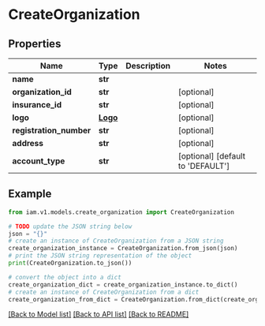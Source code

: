 # CreateOrganization


## Properties

Name | Type | Description | Notes
------------ | ------------- | ------------- | -------------
**name** | **str** |  | 
**organization_id** | **str** |  | [optional] 
**insurance_id** | **str** |  | [optional] 
**logo** | [**Logo**](Logo.md) |  | [optional] 
**registration_number** | **str** |  | [optional] 
**address** | **str** |  | [optional] 
**account_type** | **str** |  | [optional] [default to 'DEFAULT']

## Example

```python
from iam.v1.models.create_organization import CreateOrganization

# TODO update the JSON string below
json = "{}"
# create an instance of CreateOrganization from a JSON string
create_organization_instance = CreateOrganization.from_json(json)
# print the JSON string representation of the object
print(CreateOrganization.to_json())

# convert the object into a dict
create_organization_dict = create_organization_instance.to_dict()
# create an instance of CreateOrganization from a dict
create_organization_from_dict = CreateOrganization.from_dict(create_organization_dict)
```
[[Back to Model list]](../README.md#documentation-for-models) [[Back to API list]](../README.md#documentation-for-api-endpoints) [[Back to README]](../README.md)


